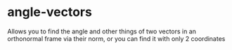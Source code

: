 # angle-vectors
Allows you to find the angle and other things of two vectors in an orthonormal frame via their norm, or you can find it with only 2 coordinates
